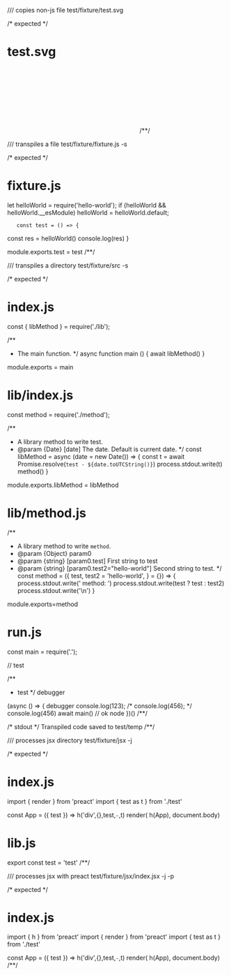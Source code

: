 /// copies non-js file
test/fixture/test.svg

/* expected */
# test.svg

<?xml version="1.0" encoding="UTF-8" standalone="no"?>
<svg></svg>
/**/

/// transpiles a file
test/fixture/fixture.js -s

/* expected */
# fixture.js

let helloWorld = require('hello-world'); if (helloWorld && helloWorld.__esModule) helloWorld = helloWorld.default;

       const test = () => {
  const res = helloWorld()
  console.log(res)
}

module.exports.test = test
/**/

/// transpiles a directory
test/fixture/src -s

/* expected */
# index.js

const { libMethod } = require('./lib');

/**
 * The main function.
 */
               async function main () {
  await libMethod()
}

module.exports = main

# lib/index.js

const method = require('./method');

/**
 * A library method to write test.
 * @param {Date} [date] The date. Default is current date.
 */
       const libMethod = async (date = new Date()) => {
  const t = await Promise.resolve(`test - ${date.toUTCString()}`)
  process.stdout.write(t)
  method()
}

module.exports.libMethod = libMethod

# lib/method.js

/**
 * A library method to write `method`.
 * @param {Object} param0
 * @param {string} [param0.test] First string to test
 * @param {string} [param0.test2="hello-world"] Second string to test.
 */
const method = ({
  test,
  test2 = 'hello-world',
} = {}) => {
  process.stdout.write(' method: ')
  process.stdout.write(test ? test : test2)
  process.stdout.write('\n')
}

module.exports=method

# run.js

const main = require('.');

// test

/**
 * test
 */
debugger

(async () => {
  debugger
  console.log(123); /* console.log(456); */ console.log(456)
  await main() // ok node
})()
/**/

/* stdout */
Transpiled code saved to test/temp
/**/

/// processes jsx directory
test/fixture/jsx -j

/* expected */
# index.js

import { render } from 'preact'
import { test as t } from './test'

const App = ({ test }) => h('div',{},test,`-`,t)
render( h(App), document.body)

# lib.js

export const test = 'test'
/**/

/// processes jsx with preact
test/fixture/jsx/index.jsx -j -p

/* expected */
# index.js

import { h } from 'preact'
import { render } from 'preact'
import { test as t } from './test'

const App = ({ test }) => h('div',{},test,`-`,t)
render( h(App), document.body)
/**/